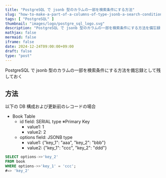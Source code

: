 ```yaml
---
title: "PostgreSQL で jsonb 型のカラムの一部を検索条件にする方法"
slug: "how-to-make-a-part-of-a-columns-of-type-jsonb-a-search-condition-in-postgresql"
tags: [ "PostgreSQL" ]
thumbnail: "images/logo/postgre_sql_logo.svg"
description: "PostgreSQL で jsonb 型のカラムの一部を検索条件にする方法を備忘録として残しておく"
mathjax: false
mermaid: false
iframe: false
date: 2024-12-24T09:00:00+09:00
draft: false
type: "post"
---
```


PostgreSQL で jsonb 型のカラムの一部を検索条件にする方法を備忘録として残しておく

## 方法

以下の DB 構成および更新前のレコードの場合

* Book Table
  * id field: SERIAL type ※Primary Key
    * value1: 1
    * value2: 2
  * options field: JSONB type
    * value1: {"key_1": "aaa", "key_2": "bbb"}
    * value2: {"key_1": "ccc", "key_2": "ddd"}

```sql
SELECT options->>'key_2'
FROM book
WHERE options->>'key_1' = 'ccc';
#=> 'key_2'
```
